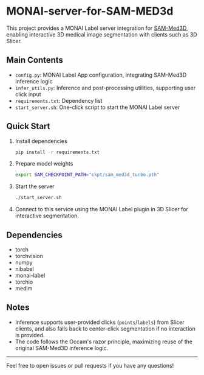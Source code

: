 # MONAI-server-for-SAM-MED3d

This project provides a MONAI Label server integration for [SAM-Med3D](https://github.com/bowang-lab/SAM-Med3D), enabling interactive 3D medical image segmentation with clients such as 3D Slicer.

## Main Contents
- `config.py`: MONAI Label App configuration, integrating SAM-Med3D inference logic
- `infer_utils.py`: Inference and post-processing utilities, supporting user click input
- `requirements.txt`: Dependency list
- `start_server.sh`: One-click script to start the MONAI Label server

## Quick Start

1. Install dependencies
   ```bash
   pip install -r requirements.txt
   ```
2. Prepare model weights
   ```bash
   export SAM_CHECKPOINT_PATH="ckpt/sam_med3d_turbo.pth"
   ```
3. Start the server
   ```bash
   ./start_server.sh
   ```
4. Connect to this service using the MONAI Label plugin in 3D Slicer for interactive segmentation.

## Dependencies
- torch
- torchvision
- numpy
- nibabel
- monai-label
- torchio
- medim

## Notes
- Inference supports user-provided clicks (`points`/`labels`) from Slicer clients, and also falls back to center-click segmentation if no interaction is provided.
- The code follows the Occam's razor principle, maximizing reuse of the original SAM-Med3D inference logic.

---
Feel free to open issues or pull requests if you have any questions! 